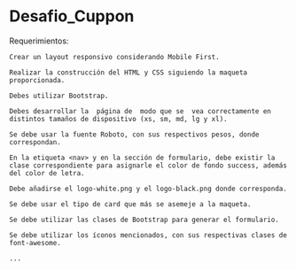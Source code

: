# Desafio_Cuppon

Requerimientos:

    Crear un layout responsivo considerando Mobile First.

    Realizar la construcción del HTML y CSS siguiendo la maqueta proporcionada.

    Debes utilizar Bootstrap.

    Debes desarrollar la  página de  modo que se  vea correctamente en  distintos tamaños de dispositivo (xs, sm, md, lg y xl).

    Se debe usar la fuente Roboto, con sus respectivos pesos, donde correspondan.

    En la etiqueta <nav> y en la sección de formulario, debe existir la clase correspondiente para asignarle el color de fondo success, además del color de letra.
    
    Debe añadirse el logo-white.png y el logo-black.png donde corresponda.

    Se debe usar el tipo de card que más se asemeje a la maqueta.
    
    Se debe utilizar las clases de Bootstrap para generar el formulario.
    
    Se debe utilizar los íconos mencionados, con sus respectivas clases de font-awesome.

    ...
